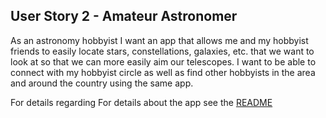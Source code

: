 ## User Story 2 - Amateur Astronomer

As an astronomy hobbyist I want an app that allows me and my hobbyist friends to easily locate stars, constellations, galaxies, etc. that we want to look at so that we can more easily aim our telescopes.  I want to be able to connect with my hobbyist circle as well as find other hobbyists in the area and around the country using the same app.

For details regarding For details about the app see the [README](https://github.com/deep-dive-coding-java-cohort-6/capstone-project-ideas-tnordquist/blob/master/README.md)
